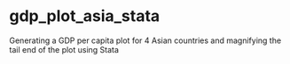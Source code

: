 # gdp_plot_asia_stata
Generating a GDP per capita plot for 4 Asian countries and magnifying the tail end of the plot using Stata
